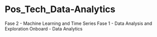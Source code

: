 # Pos_Tech_Data-Analytics
 Fase 2 - Machine Learning and Time Series 
 Fase 1 - Data Analysis and Exploration 
 Onboard - Data Analytics
